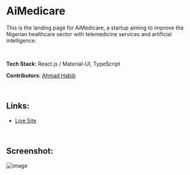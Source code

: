 # AiMedicare

This is the landing page for AiMedicare, a startup aiming to improve the Nigerian healthcare sector with telemedicine services and artificial intelligence.

<br />

**Tech Stack:** React.js / Material-UI, TypeScript

**Contributors**: [Ahmad Habib](https://github.com/Habib-Ahmad)

<br />

## Links:

+ [Live Site](http://demos.creative-tim.com/landing-page)

<br />

## Screenshot:

![image](https://user-images.githubusercontent.com/61251497/156942802-0a3b8c24-0300-4bd0-b9b3-dcf28918a50e.png)
